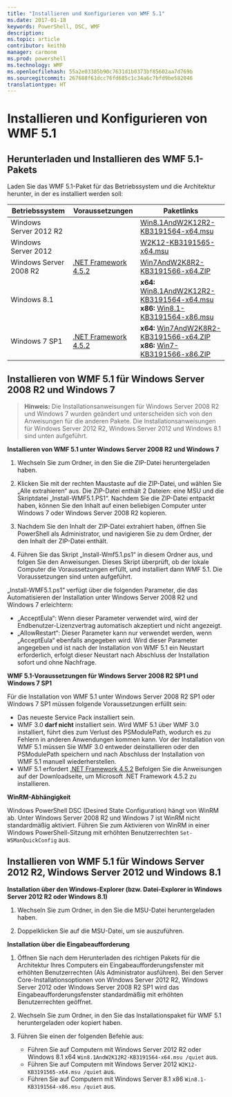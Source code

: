 ```yaml
---
title: "Installieren und Konfigurieren von WMF 5.1"
ms.date: 2017-01-18
keywords: PowerShell, DSC, WMF
description: 
ms.topic: article
contributor: keithb
manager: carmonm
ms.prod: powershell
ms.technology: WMF
ms.openlocfilehash: 55a2e03385b90c7631d1b0373bf85602aa7d769b
ms.sourcegitcommit: 267688f61dcc76fd685c1c34a6c7bfd9be582046
translationtype: HT
---
```

# <a name="install-and-configure-wmf-51"></a>Installieren und Konfigurieren von WMF 5.1 #


## <a name="download-and-install-the-wmf-51-package"></a>Herunterladen und Installieren des WMF 5.1-Pakets

Laden Sie das WMF 5.1-Paket für das Betriebssystem und die Architektur herunter, in der es installiert werden soll:

| Betriebssystem         | Voraussetzungen       | Paketlinks             |
|------------------------|---------------------|---------------------------|
| Windows Server 2012 R2 | | [Win8.1AndW2K12R2-KB3191564-x64.msu](https://go.microsoft.com/fwlink/?linkid=839516)|
| Windows Server 2012     | | [W2K12-KB3191565-x64.msu](https://go.microsoft.com/fwlink/?linkid=839513)|
| Windows Server 2008 R2 | [.NET Framework 4.5.2](https://www.microsoft.com/en-ca/download/details.aspx?id=42642) | [Win7AndW2K8R2-KB3191566-x64.ZIP](https://go.microsoft.com/fwlink/?linkid=839523) | 
| Windows 8.1            |  | **x64:** [Win8.1AndW2K12R2-KB3191564-x64.msu](https://go.microsoft.com/fwlink/?linkid=839516) </br> **x86:** [Win8.1-KB3191564-x86.msu](https://go.microsoft.com/fwlink/?linkid=839521) |
| Windows 7 SP1          | [.NET Framework 4.5.2](https://www.microsoft.com/en-ca/download/details.aspx?id=42642) | **x64:** [Win7AndW2K8R2-KB3191566-x64.ZIP](https://go.microsoft.com/fwlink/?linkid=839523) </br> **x86:** [Win7-KB3191566-x86.ZIP](https://go.microsoft.com/fwlink/?linkid=839522)



## <a name="install-wmf-51-for-windows-server-2008-r2-and-windows-7"></a>Installieren von WMF 5.1 für Windows Server 2008 R2 und Windows 7

> **Hinweis:** Die Installationsanweisungen für Windows Server 2008 R2 und Windows 7 wurden geändert und unterscheiden sich von den Anweisungen für die anderen Pakete. Die Installationsanweisungen für Windows Server 2012 R2, Windows Server 2012 und Windows 8.1 sind unten aufgeführt.

**Installieren von WMF 5.1 unter Windows Server 2008 R2 und Windows 7**

1. Wechseln Sie zum Ordner, in den Sie die ZIP-Datei heruntergeladen haben. 

2. Klicken Sie mit der rechten Maustaste auf die ZIP-Datei, und wählen Sie „Alle extrahieren“ aus. Die ZIP-Datei enthält 2 Dateien: eine MSU und die Skriptdatei „Install-WMF5.1.PS1“. Nachdem Sie die ZIP-Datei entpackt haben, können Sie den Inhalt auf einen beliebigen Computer unter Windows 7 oder Windows Server 2008 R2 kopieren.  

3. Nachdem Sie den Inhalt der ZIP-Datei extrahiert haben, öffnen Sie PowerShell als Administrator, und navigieren Sie zu dem Ordner, der  
den Inhalt der ZIP-Datei enthält. 

4. Führen Sie das Skript „Install-Wmf5.1.ps1“ in diesem Ordner aus, und folgen Sie den Anweisungen. Dieses Skript überprüft, ob der lokale Computer die Voraussetzungen erfüllt, und installiert dann WMF 5.1. Die Voraussetzungen sind unten aufgeführt. 

„Install-WMF5.1.ps1“ verfügt über die folgenden Parameter, die das Automatisieren der Installation unter Windows Server 2008 R2 und Windows 7 erleichtern:

- „AcceptEula“: Wenn dieser Parameter verwendet wird, wird der Endbenutzer-Lizenzvertrag automatisch akzeptiert und nicht angezeigt.
- „AllowRestart“: Dieser Parameter kann nur verwendet werden, wenn „AcceptEula“ ebenfalls angegeben wird. Wird dieser Parameter angegeben und ist nach der Installation von WMF 5.1 ein Neustart erforderlich, erfolgt dieser Neustart nach Abschluss der Installation sofort und ohne Nachfrage. 

**WMF 5.1-Voraussetzungen für Windows Server 2008 R2 SP1 und Windows 7 SP1**

Für die Installation von WMF 5.1 unter Windows Server 2008 R2 SP1 oder Windows 7 SP1 müssen folgende Voraussetzungen erfüllt sein:
- Das neueste Service Pack installiert sein.
- WMF 3.0 **darf nicht** installiert sein. Wird WMF 5.1 über WMF 3.0 installiert, führt dies zum Verlust des PSModulePath, wodurch es zu Fehlern in anderen Anwendungen kommen kann. Vor der Installation von WMF 5.1 müssen Sie WMF 3.0 entweder deinstallieren oder den PSModulePath speichern und nach Abschluss der Installation von WMF 5.1 manuell wiederherstellen. 
- WMF 5.1 erfordert [.NET Framework 4.5.2](https://www.microsoft.com/en-ca/download/details.aspx?id=42642) Befolgen Sie die Anweisungen auf der Downloadseite, um Microsoft .NET Framework 4.5.2 zu installieren.

**WinRM-Abhängigkeit** 

Windows PowerShell DSC (Desired State Configuration) hängt von WinRM ab. Unter Windows Server 2008 R2 und Windows 7 ist WinRM nicht standardmäßig aktiviert. Führen Sie zum Aktivieren von WinRM in einer Windows PowerShell-Sitzung mit erhöhten Benutzerrechten `Set-WSManQuickConfig` aus.


## <a name="install-wmf-51-for-windows-server-2012-r2-windows-server-2012-and-windows-81"></a>Installieren von WMF 5.1 für Windows Server 2012 R2, Windows Server 2012 und Windows 8.1
**Installation über den Windows-Explorer (bzw. Datei-Explorer in Windows Server 2012 R2 oder Windows 8.1)**

1. Wechseln Sie zum Ordner, in den Sie die MSU-Datei heruntergeladen haben.

2. Doppelklicken Sie auf die MSU-Datei, um sie auszuführen.

**Installation über die Eingabeaufforderung**

1. Öffnen Sie nach dem Herunterladen des richtigen Pakets für die Architektur Ihres Computers ein Eingabeaufforderungsfenster mit erhöhten Benutzerrechten (Als Administrator ausführen). Bei den Server Core-Installationsoptionen von Windows Server 2012 R2, Windows Server 2012 oder Windows Server 2008 R2 SP1 wird das Eingabeaufforderungsfenster standardmäßig mit erhöhten Benutzerrechten geöffnet.

2. Wechseln Sie zum Ordner, in den Sie das Installationspaket für WMF 5.1 heruntergeladen oder kopiert haben.

3. Führen Sie einen der folgenden Befehle aus:
    - Führen Sie auf Computern mit Windows Server 2012 R2 oder Windows 8.1 x64 `Win8.1AndW2K12R2-KB3191564-x64.msu /quiet` aus.
    - Führen Sie auf Computern mit Windows Server 2012 `W2K12-KB3191565-x64.msu /quiet` aus.
    - Führen Sie auf Computern mit Windows Server 8.1 x86 `Win8.1-KB3191564-x86.msu /quiet` aus.
    
